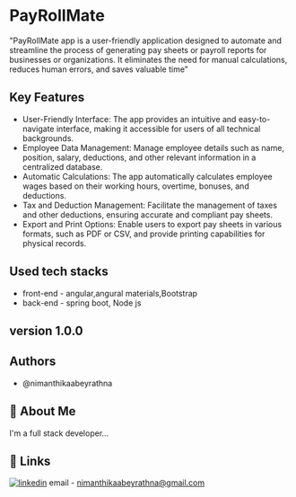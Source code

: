 # PayRollMate

"PayRollMate app is a user-friendly application designed to automate and streamline the process of generating pay sheets or payroll reports for businesses or organizations. It eliminates the need for manual calculations, reduces human errors, and saves valuable time"

## Key Features

- User-Friendly Interface: The app provides an intuitive and easy-to-navigate interface, making it accessible for users of all technical backgrounds.
- Employee Data Management: Manage employee details such as name, position, salary, deductions, and other relevant information in a centralized database.
- Automatic Calculations: The app automatically calculates employee wages based on their working hours, overtime, bonuses, and deductions.
- Tax and Deduction Management: Facilitate the management of taxes and other deductions, ensuring accurate and compliant pay sheets.
- Export and Print Options: Enable users to export pay sheets in various formats, such as PDF or CSV, and provide printing capabilities for physical records.

## Used tech stacks

- front-end - angular,angural materials,Bootstrap
- back-end - spring boot, Node js


## version 1.0.0

## Authors

- @nimanthikaabeyrathna


## 🚀 About Me
I'm a full stack developer...


## 🔗 Links

[![linkedin](https://img.shields.io/badge/linkedin-0A66C2?style=for-the-badge&logo=linkedin&logoColor=white)](https://www.linkedin.com/in/nimanthika-abeyrathna-b27b48184/)
email - nimanthikaabeyrathna@gmail.com


